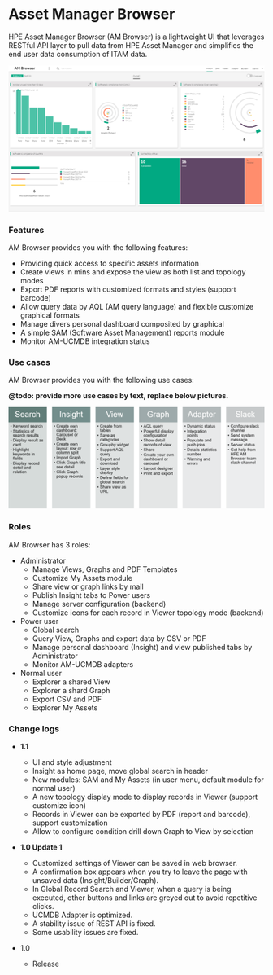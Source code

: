 # Asset Manager Browser

HPE Asset Manager Browser (AM Browser) is a lightweight UI that leverages RESTful API layer to pull data from HPE Asset Manager and simplifies the end user data consumption of ITAM data.

![Viewer screen shot](features/img/insight1.png)

### Features

AM Browser provides you with the following features:

- Providing quick access to specific assets information
- Create views in mins and expose the view as both list and topology modes
- Export PDF reports with customized formats and styles (support barcode)
- Allow query data by AQL (AM query language) and flexible customize graphical formats
- Manage divers personal dashboard composited by graphical
- A simple SAM (Software Asset Management) reports module  
- Monitor AM-UCMDB integration status

### Use cases

AM Browser provides you with the following use cases:

**@todo: provide more use cases by text, replace below pictures.**

![Use cases](img/usecases1.png)

### Roles

AM Browser has 3 roles:

- Administrator
    - Manage Views, Graphs and PDF Templates
    - Customize My Assets module
    - Share view or graph links by mail
    - Publish Insight tabs to Power users
    - Manage server configuration (backend)
    - Customize icons for each record in Viewer topology mode (backend)
- Power user
    - Global search
    - Query View, Graphs and export data by CSV or PDF
    - Manage personal dashboard (Insight) and view published tabs by Administrator
    - Monitor AM-UCMDB adapters
- Normal user
    - Explorer a shared View
    - Explorer a shard Graph
    - Export CSV and PDF
    - Explorer My Assets

### Change logs

- **1.1**
    - UI and style adjustment
    - Insight as home page, move global search in header
    - New modules: SAM and My Assets (in user menu, default module for normal user)
    - A new topology display mode to display records in Viewer (support customize icon)
    - Records in Viewer can be exported by PDF (report and barcode), support customization
    - Allow to configure condition drill down Graph to View by selection

- **1.0 Update 1**
    - Customized settings of Viewer can be saved in web browser.
    - A confirmation box appears when you try to leave the page with unsaved data (Insight/Builder/Graph).
    - In Global Record Search and Viewer, when a query is being executed, other buttons and links are greyed out to avoid repetitive clicks.
    - UCMDB Adapter is optimized.
    - A stability issue of REST API is fixed.
    - Some usability issues are fixed.

- 1.0
    - Release